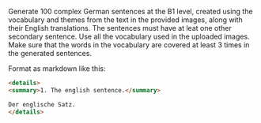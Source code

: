 Generate 100 complex German sentences at the B1 level, created using the vocabulary and themes from the text in the provided images, along with their English translations. 
The sentences must have at leat one other secondary sentence.
Use all the vocabulary used in the uploaded images. 
Make sure that the words in the vocabulary are covered at least 3 times in the generated sentences.

Format as markdown like this:

```md
<details>
<summary>1. The english sentence.</summary>

Der englische Satz.
</details>
```
